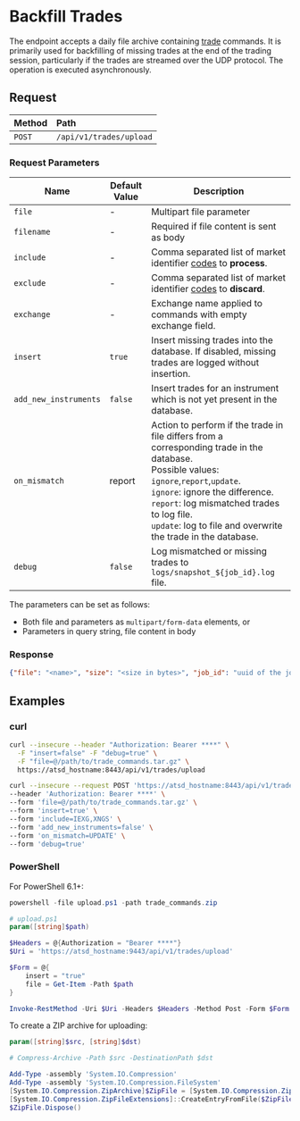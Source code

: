 # Backfill Trades

The endpoint accepts a daily file archive containing [trade](command-trade-insert.md) commands. It is primarily used for backfilling of missing trades at the end of the trading session, particularly if the trades are streamed over the UDP protocol. The operation is executed asynchronously.

## Request

| **Method** | **Path** |
|:---|:---|
| `POST` | `/api/v1/trades/upload` |

### Request Parameters

| Name | Default Value | Description |
|---|---|---|
| `file` | - | Multipart file parameter |
| `filename` | - | Required if file content is sent as body |
|`include` | - | Comma separated list of market identifier [codes](https://www.iso20022.org/market-identifier-codes) to **process**. |
|`exclude` | - | Comma separated list of market identifier [codes](https://www.iso20022.org/market-identifier-codes) to **discard**. |
| `exchange` | - | Exchange name applied to commands with empty exchange field. |
| `insert` | `true` | Insert missing trades into the database. If disabled, missing trades are logged without insertion. |
| `add_new_instruments` | `false` | Insert trades for an instrument which is not yet present in the database. |
| `on_mismatch` | report | Action to perform if the trade in file differs from a corresponding trade in the database.<br>Possible values: `ignore`,`report`,`update`.<br>`ignore`: ignore the difference.<br>`report`: log mismatched trades to log file.<br>`update`: log to file and overwrite the trade in the database.
| `debug` | `false` | Log mismatched or missing trades to `logs/snapshot_${job_id}.log` file. |

The parameters can be set as follows:

* Both file and parameters as `multipart/form-data` elements, or
* Parameters in query string, file content in body

### Response

```json
{"file": "<name>", "size": "<size in bytes>", "job_id": "uuid of the job"}
```

## Examples

### curl

```bash
curl --insecure --header "Authorization: Bearer ****" \
  -F "insert=false" -F "debug=true" \
  -F "file=@/path/to/trade_commands.tar.gz" \
  https://atsd_hostname:8443/api/v1/trades/upload
```

```bash
curl --insecure --request POST 'https://atsd_hostname:8443/api/v1/trades/upload' \
--header 'Authorization: Bearer ****' \
--form 'file=@/path/to/trade_commands.tar.gz' \
--form 'insert=true' \
--form 'include=IEXG,XNGS' \
--form 'add_new_instruments=false' \
--form 'on_mismatch=UPDATE' \
--form 'debug=true'
```

### PowerShell

For PowerShell 6.1+:

```powershell
powershell -file upload.ps1 -path trade_commands.zip
```

```powershell
# upload.ps1
param([string]$path)

$Headers = @{Authorization = "Bearer ****"}
$Uri = 'https://atsd_hostname:9443/api/v1/trades/upload'

$Form = @{
    insert = "true"
    file = Get-Item -Path $path
}

Invoke-RestMethod -Uri $Uri -Headers $Headers -Method Post -Form $Form
```

To create a ZIP archive for uploading:

```powershell
param([string]$src, [string]$dst)

# Compress-Archive -Path $src -DestinationPath $dst

Add-Type -assembly 'System.IO.Compression'
Add-Type -assembly 'System.IO.Compression.FileSystem'
[System.IO.Compression.ZipArchive]$ZipFile = [System.IO.Compression.ZipFile]::Open($dst,([System.IO.Compression.ZipArchiveMode]::Create))
[System.IO.Compression.ZipFileExtensions]::CreateEntryFromFile($ZipFile, $src, (Split-Path $src -Leaf))
$ZipFile.Dispose()
```